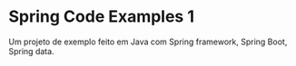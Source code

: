 # Spring Code Examples 1

Um projeto de exemplo feito em Java com Spring framework, Spring Boot, Spring data.


